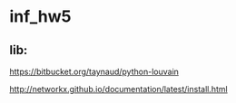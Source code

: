 # inf_hw5
## lib:
https://bitbucket.org/taynaud/python-louvain

http://networkx.github.io/documentation/latest/install.html
